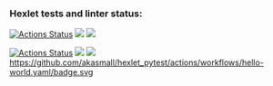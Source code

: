 ### Hexlet tests and linter status:
[![Actions Status](https://github.com/akasmall/hexlet_pytest/workflows/hexlet-check/badge.svg)](https://github.com/akasmall/hexlet_pytest/actions) <a href="https://codeclimate.com/github/akasmall/hexlet_pytest/maintainability"><img src="https://api.codeclimate.com/v1/badges/a83c753bdcdabd8080cb/maintainability" /></a> <a href="https://codeclimate.com/github/akasmall/hexlet_pytest/test_coverage"><img src="https://api.codeclimate.com/v1/badges/a83c753bdcdabd8080cb/test_coverage" /></a>

[![Actions Status](https://github.com/akasmall/hexlet_pytest/actions/workflows/hello-world.yaml/badge.svg)](https://github.com/akasmall/hexlet_pytest/actions) <a href="https://codeclimate.com/github/akasmall/python-project-49/maintainability"><img src="https://api.codeclimate.com/v1/badges/a83c753bdcdabd8080cb/maintainability" /></a> <a href="https://codeclimate.com/github/akasmall/python-project-49/test_coverage"><img src="https://api.codeclimate.com/v1/badges/a83c753bdcdabd8080cb/test_coverage" /></a>
https://github.com/akasmall/hexlet_pytest/actions/workflows/hello-world.yaml/badge.svg